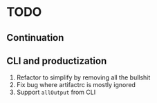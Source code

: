 # TODO

## Continuation

## CLI and productization

1. Refactor to simplify by removing all the bullshit
1. Fix bug where artifactrc is mostly ignored
1. Support `allOutput` from CLI
